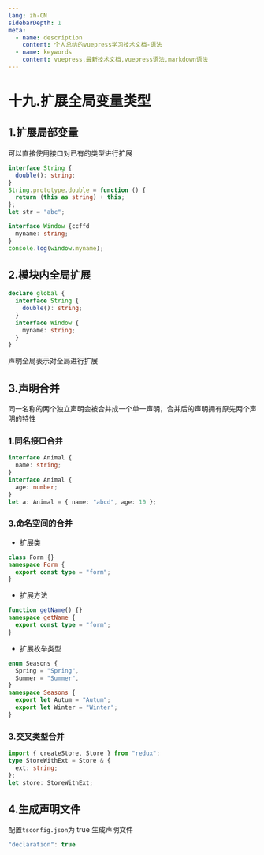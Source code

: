 ```yaml
---
lang: zh-CN
sidebarDepth: 1
meta:
  - name: description
    content: 个人总结的vuepress学习技术文档-语法
  - name: keywords
    content: vuepress,最新技术文档,vuepress语法,markdown语法
---
```


# 十九.扩展全局变量类型

## 1.扩展局部变量

可以直接使用接口对已有的类型进行扩展

```ts
interface String {
  double(): string;
}
String.prototype.double = function () {
  return (this as string) + this;
};
let str = "abc";
```

```ts
interface Window {ccffd
  myname: string;
}
console.log(window.myname);
```

## 2.模块内全局扩展

```ts
declare global {
  interface String {
    double(): string;
  }
  interface Window {
    myname: string;
  }
}
```

声明全局表示对全局进行扩展

## 3.声明合并

同一名称的两个独立声明会被合并成一个单一声明，合并后的声明拥有原先两个声明的特性

### 1.同名接口合并

```ts
interface Animal {
  name: string;
}
interface Animal {
  age: number;
}
let a: Animal = { name: "abcd", age: 10 };
```

### 3.命名空间的合并

- 扩展类

```ts
class Form {}
namespace Form {
  export const type = "form";
}
```

- 扩展方法

```ts
function getName() {}
namespace getName {
  export const type = "form";
}
```

- 扩展枚举类型

```ts
enum Seasons {
  Spring = "Spring",
  Summer = "Summer",
}
namespace Seasons {
  export let Autum = "Autum";
  export let Winter = "Winter";
}
```

### 3.交叉类型合并

```ts
import { createStore, Store } from "redux";
type StoreWithExt = Store & {
  ext: string;
};
let store: StoreWithExt;
```

## 4.生成声明文件

配置`tsconfig.json`为 true 生成声明文件

```ts
"declaration": true
```

